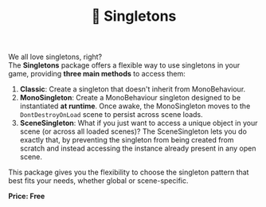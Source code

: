 ﻿---
sidebar_position: 2
title: "📌️ Singletons"
---

We all love singletons, right?  
The **Singletons** package offers a flexible way to use singletons in your game, providing **three main methods** to access them:

1. **Classic**: Create a singleton that doesn't inherit from MonoBehaviour.
2. **MonoSingleton**: Create a MonoBehaviour singleton designed to be instantiated **at runtime**. Once awake, the MonoSingleton moves to the `DontDestroyOnLoad` scene to persist across scene loads.
3. **SceneSingleton**: What if you just want to access a unique object in your scene (or across all loaded scenes)? The SceneSingleton lets you do exactly that, by preventing the singleton from being created from scratch and instead accessing the instance already present in any open scene.

This package gives you the flexibility to choose the singleton pattern that best fits your needs, whether global or scene-specific.

**Price: Free**